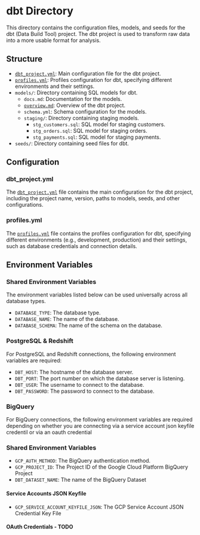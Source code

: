# dbt Directory

This directory contains the configuration files, models, and seeds for the dbt (Data Build Tool) project. The dbt project is used to transform raw data into a more usable format for analysis.

## Structure

- [`dbt_project.yml`](command:_github.copilot.openRelativePath?%5B%7B%22scheme%22%3A%22file%22%2C%22authority%22%3A%22%22%2C%22path%22%3A%22%2FUsers%2Fgmendoza%2Fsource%2Fcivis-dbt-docker%2Fplatform-code-examples%2Fdbt%2Fdbt_project.yml%22%2C%22query%22%3A%22%22%2C%22fragment%22%3A%22%22%7D%5D "/Users/gmendoza/source/civis-dbt-docker/platform-code-examples/dbt/dbt_project.yml"): Main configuration file for the dbt project.
- [`profiles.yml`](command:_github.copilot.openRelativePath?%5B%7B%22scheme%22%3A%22file%22%2C%22authority%22%3A%22%22%2C%22path%22%3A%22%2FUsers%2Fgmendoza%2Fsource%2Fcivis-dbt-docker%2Fplatform-code-examples%2Fdbt%2Fprofiles.yml%22%2C%22query%22%3A%22%22%2C%22fragment%22%3A%22%22%7D%5D "/Users/gmendoza/source/civis-dbt-docker/platform-code-examples/dbt/profiles.yml"): Profiles configuration for dbt, specifying different environments and their settings.
- `models/`: Directory containing SQL models for dbt.
  - `docs.md`: Documentation for the models.
  - [`overview.md`](command:_github.copilot.openRelativePath?%5B%7B%22scheme%22%3A%22file%22%2C%22authority%22%3A%22%22%2C%22path%22%3A%22%2FUsers%2Fgmendoza%2Fsource%2Fcivis-dbt-docker%2Fplatform-code-examples%2Fdbt%2Fmodels%2Foverview.md%22%2C%22query%22%3A%22%22%2C%22fragment%22%3A%22%22%7D%5D "/Users/gmendoza/source/civis-dbt-docker/platform-code-examples/dbt/models/overview.md"): Overview of the dbt project.
  - `schema.yml`: Schema configuration for the models.
  - `staging/`: Directory containing staging models.
    - `stg_customers.sql`: SQL model for staging customers.
    - `stg_orders.sql`: SQL model for staging orders.
    - `stg_payments.sql`: SQL model for staging payments.
- `seeds/`: Directory containing seed files for dbt.

## Configuration

### dbt_project.yml

The [`dbt_project.yml`](command:_github.copilot.openRelativePath?%5B%7B%22scheme%22%3A%22file%22%2C%22authority%22%3A%22%22%2C%22path%22%3A%22%2FUsers%2Fgmendoza%2Fsource%2Fcivis-dbt-docker%2Fplatform-code-examples%2Fdbt%2Fdbt_project.yml%22%2C%22query%22%3A%22%22%2C%22fragment%22%3A%22%22%7D%5D "/Users/gmendoza/source/civis-dbt-docker/platform-code-examples/dbt/dbt_project.yml") file contains the main configuration for the dbt project, including the project name, version, paths to models, seeds, and other configurations.

### profiles.yml

The [`profiles.yml`](command:_github.copilot.openRelativePath?%5B%7B%22scheme%22%3A%22file%22%2C%22authority%22%3A%22%22%2C%22path%22%3A%22%2FUsers%2Fgmendoza%2Fsource%2Fcivis-dbt-docker%2Fplatform-code-examples%2Fdbt%2Fprofiles.yml%22%2C%22query%22%3A%22%22%2C%22fragment%22%3A%22%22%7D%5D "/Users/gmendoza/source/civis-dbt-docker/platform-code-examples/dbt/profiles.yml") file contains the profiles configuration for dbt, specifying different environments (e.g., development, production) and their settings, such as database credentials and connection details.

## Environment Variables

### Shared Environment Variables

The environment variables listed below can be used universally across all database types.

- `DATABASE_TYPE`: The database type.
- `DATABASE_NAME`: The name of the database.
- `DATABASE_SCHEMA`: The name of the schema on the database.

### PostgreSQL & Redshift

For PostgreSQL and Redshift connections, the following environment variables are required:

- `DBT_HOST`: The hostname of the database server.
- `DBT_PORT`: The port number on which the database server is listening.
- `DBT_USER`: The username to connect to the database.
- `DBT_PASSWORD`: The password to connect to the database.

### BigQuery

For BigQuery connections, the following environment variables are required depending on whether you are connecting via a service account json keyfile credentil or via an oauth credential

### Shared Environment Variables

- `GCP_AUTH_METHOD`: The BigQuery authentication method.
- `GCP_PROJECT_ID`: The Project ID of the Google Cloud Platform BigQuery Project
- `DBT_DATASET_NAME`: The name of the BigQuery Dataset

#### Service Accounts JSON Keyfile

- `GCP_SERVICE_ACCOUNT_KEYFILE_JSON`: The GCP Service Account JSON Credential Key File

#### OAuth Credentials - TODO





